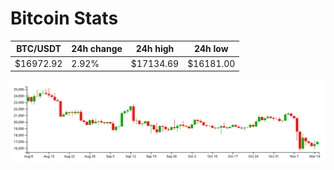 # Bitcoin Stats

BTC/USDT|24h change|24h high|24h low|
|---|---|---|---|
|$16972.92|2.92%|$17134.69|$16181.00|

<img src="./chart.svg">
